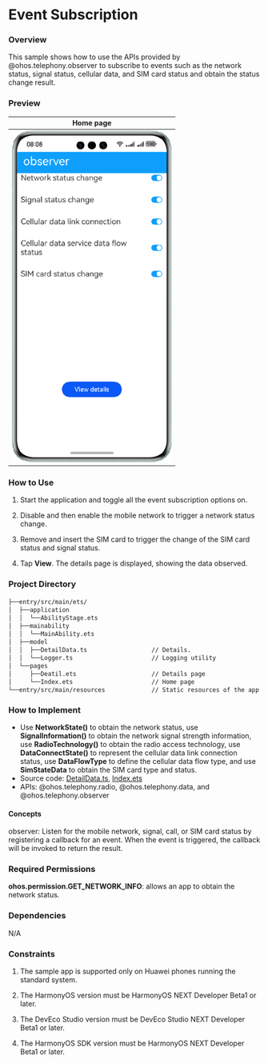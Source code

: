  # Event Subscription

### Overview

This sample shows how to use the APIs provided by @ohos.telephony.observer to subscribe to events such as the network status, signal status, cellular data, and SIM card status and obtain the status change result.

### Preview

| Home page                               |
|-----------------------------------------|
| ![](screenshots/device/observer.en.png) |

### How to Use

1. Start the application and toggle all the event subscription options on.

2. Disable and then enable the mobile network to trigger a network status change.

3. Remove and insert the SIM card to trigger the change of the SIM card status and signal status.

4. Tap **View**. The details page is displayed, showing the data observed.

### Project Directory
```
├──entry/src/main/ets/
│  ├──application
│  │  └──AbilityStage.ets
│  ├──mainability
│  │  └──MainAbility.ets
│  ├──model
│  │  ├──DetailData.ts                  // Details.
│  │  └──Logger.ts                      // Logging utility
│  └──pages
│     ├──Deatil.ets                     // Details page
│     └──Index.ets                      // Home page
└──entry/src/main/resources             // Static resources of the app
```
### How to Implement

* Use **NetworkState()** to obtain the network status, use **SignalInformation()** to obtain the network signal strength information, use **RadioTechnology()** to obtain the radio access technology, use **DataConnectState()** to represent the cellular data link connection status, use **DataFlowType** to define the cellular data flow type, and use **SimStateData** to obtain the SIM card type and status.
* Source code: [DetailData.ts](entry/src/main/ets/modle/DetailData.ts), [Index.ets](entry/src/main/ets/pages/Index.ets)
* APIs: @ohos.telephony.radio, @ohos.telephony.data, and @ohos.telephony.observer

#### Concepts

observer: Listen for the mobile network, signal, call, or SIM card status by registering a callback for an event. When the event is triggered, the callback will be invoked to return the result.

### Required Permissions

**ohos.permission.GET_NETWORK_INFO**: allows an app to obtain the network status.

### Dependencies

N/A

### Constraints

1. The sample app is supported only on Huawei phones running the standard system.

2. The HarmonyOS version must be HarmonyOS NEXT Developer Beta1 or later.

3. The DevEco Studio version must be DevEco Studio NEXT Developer Beta1 or later.

4. The HarmonyOS SDK version must be HarmonyOS NEXT Developer Beta1 or later.

